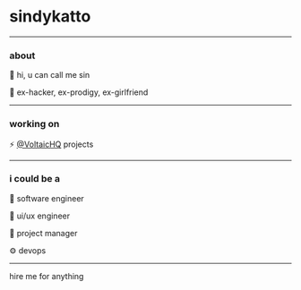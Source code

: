 # sindykatto
---

### about

🤍 hi, u can call me sin

🖤 ex-hacker, ex-prodigy, ex-girlfriend

---

### working on

⚡ [@VoltaicHQ](https://github.com/VoltaicHQ/) projects

---

### i could be a
💾 software engineer

👤 ui/ux engineer

📝 project manager

⚙️ devops

---

hire me for anything
